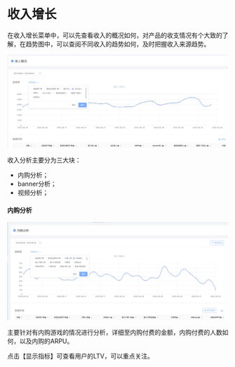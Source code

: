 # 收入增长

在收入增长菜单中，可以先查看收入的概况如何，对产品的收支情况有个大致的了解，在趋势图中，可以查阅不同收入的趋势如何，及时把握收入来源趋势。

![](../../.gitbook/assets/image%20%28131%29.png)

收入分析主要分为三大块：

* 内购分析；
* banner分析；
* 视频分析；

#### 内购分析

![](../../.gitbook/assets/image%20%2854%29.png)

主要针对有内购游戏的情况进行分析，详细至内购付费的金额，内购付费的人数如何，以及内购的ARPU。

点击【显示指标】可查看用户的LTV，可以重点关注。



